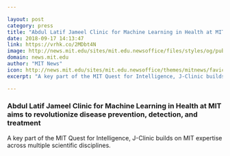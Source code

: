 ```yaml
---

layout: post
category: press
title: "Abdul Latif Jameel Clinic for Machine Learning in Health at MIT aims to revolutionize disease prevention, detection, and treatment"
date: 2018-09-17 14:13:47
link: https://vrhk.co/2MDbt4N
image: http://news.mit.edu/sites/mit.edu.newsoffice/files/styles/og/public/images/2018/MIT-J-Clinic_0.jpg
domain: news.mit.edu
author: "MIT News"
icon: http://news.mit.edu/sites/mit.edu.newsoffice/themes/mitnews/favicon.ico
excerpt: "A key part of the MIT Quest for Intelligence, J-Clinic builds on MIT expertise across multiple scientific disciplines."

---
```


### Abdul Latif Jameel Clinic for Machine Learning in Health at MIT aims to revolutionize disease prevention, detection, and treatment

A key part of the MIT Quest for Intelligence, J-Clinic builds on MIT expertise across multiple scientific disciplines.